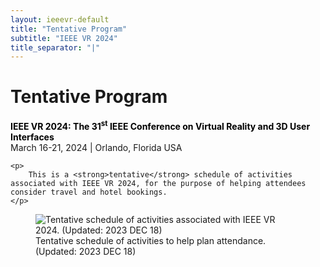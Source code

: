 ```yaml
---
layout: ieeevr-default
title: "Tentative Program"
subtitle: "IEEE VR 2024"
title_separator: "|"
---
```


<div>
    <h1 id="cfp-demos">Tentative Program</h1>
    <p>
        <strong style="color: black">IEEE VR 2024: The 31<sup>st</sup> IEEE Conference on Virtual Reality and 3D User Interfaces</strong><br />
            March 16-21, 2024 | Orlando, Florida USA
    </p>   

    <p>
        This is a <strong>tentative</strong> schedule of activities associated with IEEE VR 2024, for the purpose of helping attendees consider travel and hotel bookings.
    </p>

  <div class="alignCenter">
        <figure>
            <img src= "{{ "/assets/images/program/vr2024_tentative_schedule_20231215.png" | relative_url }}" alt="Tentative schedule of activities associated with IEEE VR 2024. (Updated: 2023 DEC 18)">
            <figcaption>Tentative schedule of activities to help plan attendance. <span class="tiny_print">(Updated: 2023 DEC 18)</span></figcaption>
        </figure>
    </div>
</div>